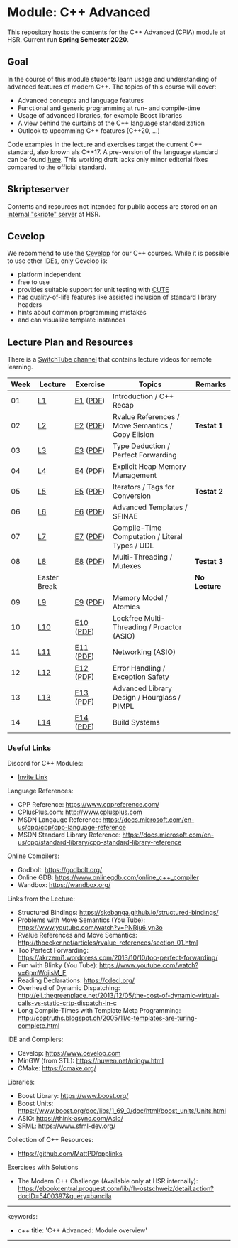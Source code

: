 # Module: C++ Advanced

This repository hosts the contents for the C++ Advanced (CPlA) module at
HSR. Current run **Spring Semester 2020**.

## Goal

In the course of this module students learn usage and understanding of
advanced features of modern C++. The topics of this course will cover:

-   Advanced concepts and language features
-   Functional and generic programming at run- and compile-time
-   Usage of advanced libraries, for example Boost libraries
-   A view behind the curtains of the C++ language standardization
-   Outlook to upcomming C++ features (C++20, ...)

Code examples in the lecture and exercises target the current C++
standard, also known als C++17. A pre-version of the language standard
can be found
[here](http://www.open-std.org/jtc1/sc22/wg21/docs/papers/2017/n4659.pdf).
This working draft lacks only minor editorial fixes compared to the
official standard.

## Skripteserver

Contents and resources not intended for public access are stored on an
[internal "skripte"
server](https://skripte.hsr.ch/Informatik/Fachbereich/C++_Advanced/CplA/)
at HSR.

## Cevelop

We recommend to use the [Cevelop](https://www.cevelop.com) for our C++
courses. While it is possible to use other IDEs, only Cevelop is:

-   platform independent
-   free to use
-   provides suitable support for unit testing with
    [CUTE](https://www.cute-test.com)
-   has quality-of-life features like assisted inclusion of standard
    library headers
-   hints about common programming mistakes
-   and can visualize template instances

## Lecture Plan and Resources

There is a [SwitchTube channel](https://tube.switch.ch/channels/2a2692d0) that contains lecture videos for remote learning.

| Week | Lecture                | Exercise                                                                                | Topics                                                 | Remarks        |
|------|------------------------|-----------------------------------------------------------------------------------------|--------------------------------------------------------|----------------|
| 01   | [L1](week01)           | [E1](week01/README.md) ([PDF](/../-/jobs/artifacts/master/file/week01.pdf?job=week01))  | Introduction / C++ Recap                               |                |
| 02   | [L2](week02)           | [E2](week02/README.md) ([PDF](/../-/jobs/artifacts/master/file/week02.pdf?job=week02))  | Rvalue References / Move Semantics / Copy Elision      | **Testat 1**   |
| 03   | [L3](week03)           | [E3](week03/README.md) ([PDF](/../-/jobs/artifacts/master/file/week03.pdf?job=week03))  | Type Deduction / Perfect Forwarding                    |                |
| 04   | [L4](week04)           | [E4](week04/README.md) ([PDF](/../-/jobs/artifacts/master/file/week04.pdf?job=week04))  | Explicit Heap Memory Management                        |                |
| 05   | [L5](week05)           | [E5](week05/README.md) ([PDF](/../-/jobs/artifacts/master/file/week05.pdf?job=week05))  | Iterators / Tags for Conversion                        | **Testat 2**   |
| 06   | [L6](week06)           | [E6](week06/README.md) ([PDF](/../-/jobs/artifacts/master/file/week06.pdf?job=week06))  | Advanced Templates / SFINAE                            |                |
| 07   | [L7](week07)           | [E7](week07/README.md) ([PDF](/../-/jobs/artifacts/master/file/week07.pdf?job=week07))  | Compile-Time Computation / Literal Types / UDL         |                |
| 08   | [L8](week08)           | [E8](week08/README.md) ([PDF](/../-/jobs/artifacts/master/file/week08.pdf?job=week08))  | Multi-Threading / Mutexes                              | **Testat 3**   |
|      | Easter Break           |                                                                                         |                                                        | **No Lecture** |
| 09   | [L9](week09)           | [E9](week09/README.md) ([PDF](/../-/jobs/artifacts/master/file/week09.pdf?job=week09))  | Memory Model / Atomics                                 |                |
| 10   | [L10](week10)          | [E10](week10/README.md) ([PDF](/../-/jobs/artifacts/master/file/week10.pdf?job=week10)) | Lockfree Multi-Threading / Proactor (ASIO)             |                |
| 11   | [L11](week11)          | [E11](week11/README.md) ([PDF](/../-/jobs/artifacts/master/file/week11.pdf?job=week11)) | Networking (ASIO)                                      |                |
| 12   | [L12](week12)          | [E12](week12/README.md) ([PDF](/../-/jobs/artifacts/master/file/week12.pdf?job=week12)) | Error Handling / Exception Safety                      |                |
| 13   | [L13](week13)          | [E13](week13/README.md) ([PDF](/../-/jobs/artifacts/master/file/week13.pdf?job=week13)) |  Advanced Library Design / Hourglass / PIMPL           |                |
| 14   | [L14](week14)          | [E14](week14/README.md) ([PDF](/../-/jobs/artifacts/master/file/week14.pdf?job=week14)) | Build Systems                                          |                |


### Useful Links

Discord for C++ Modules:

* [Invite Link](https://discord.gg/vrFXkEJ)


Language References:
* CPP Reference: https://www.cppreference.com/
* CPlusPlus.com: http://www.cplusplus.com
* MSDN Langauge Reference: https://docs.microsoft.com/en-us/cpp/cpp/cpp-language-reference
* MSDN Standard Library Reference: https://docs.microsoft.com/en-us/cpp/standard-library/cpp-standard-library-reference
 
Online Compilers:
* Godbolt: https://godbolt.org/
* Online GDB: https://www.onlinegdb.com/online_c++_compiler
* Wandbox: https://wandbox.org/

Links from the Lecture:
* Structured Bindings: https://skebanga.github.io/structured-bindings/
* Problems with Move Semantics (You Tube): https://www.youtube.com/watch?v=PNRju6_yn3o
* Rvalue References and Move Semantics: http://thbecker.net/articles/rvalue_references/section_01.html
* Too Perfect Forwarding: https://akrzemi1.wordpress.com/2013/10/10/too-perfect-forwarding/
* Fun with Blinky (You Tube): https://www.youtube.com/watch?v=6pmWojisM_E
* Reading Declarations: https://cdecl.org/
* Overhead of Dynamic Dispatching: http://eli.thegreenplace.net/2013/12/05/the-cost-of-dynamic-virtual-calls-vs-static-crtp-dispatch-in-c
* Long Compile-Times with Template Meta Programming: http://cpptruths.blogspot.ch/2005/11/c-templates-are-turing-complete.html

IDE and Compilers:
* Cevelop: https://www.cevelop.com
* MinGW (from STL): https://nuwen.net/mingw.html
* CMake: https://cmake.org/

Libraries:
* Boost Library: https://www.boost.org/
* Boost Units: https://www.boost.org/doc/libs/1_69_0/doc/html/boost_units/Units.html
* ASIO: https://think-async.com/Asio/ 
* SFML: https://www.sfml-dev.org/

Collection of C++ Resources:
* https://github.com/MattPD/cpplinks

Exercises with Solutions
* The Modern C++ Challenge (Available only at HSR internally): https://ebookcentral.proquest.com/lib/fh-ostschweiz/detail.action?docID=5400397&query=bancila

---
keywords:
- c++
title: 'C++ Advanced: Module overview'
---

